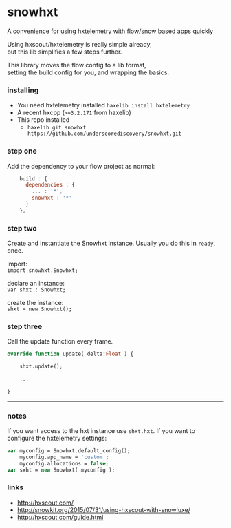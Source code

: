 # snowhxt
A convenience for using hxtelemetry with flow/snow based apps quickly

Using hxscout/hxtelemetry is really simple already,   
but this lib simplifies a few steps further. 

This library moves the flow config to a lib format,   
setting the build config for you, and wrapping the basics. 

### installing

- You need hxtelemetry installed `haxelib install hxtelemetry` 
- A recent hxcpp (`>=3.2.171` from haxelib)
- This repo installed
  - `haxelib git snowhxt https://github.com/underscorediscovery/snowhxt.git`

### step one

Add the dependency to your flow project as normal:

```js
    build : {
      dependencies : {
        ... : '*',
        snowhxt : '*'
      }
    },
```

### step two

Create and instantiate the Snowhxt instance.
Usually you do this in `ready`, once.

import:   
`import snowhxt.Snowhxt;` 

declare an instance:   
`var shxt : Snowhxt;`

create the instance:   
`shxt = new Snowhxt();`

### step three

Call the update function every frame.

```haxe
override function update( delta:Float ) {

    shxt.update();
    
    ...

}
```

--- 

### notes

If you want access to the hxt instance use `shxt.hxt`.
If you want to configure the hxtelemetry settings:

```haxe
var myconfig = Snowhxt.default_config();
    myconfig.app_name = 'custom';
    myconfig.allocations = false;
var sxht = new Snowhxt( myconfig );
```


### links

- http://hxscout.com/
- http://snowkit.org/2015/07/31/using-hxscout-with-snowluxe/
- http://hxscout.com/guide.html


